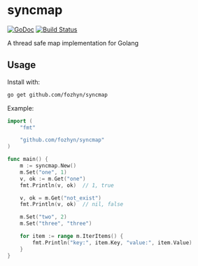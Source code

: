 syncmap
=======

[![GoDoc](https://godoc.org/github.com/DeanThompson/syncmap?status.svg)](https://godoc.org/github.com/DeanThompson/syncmap) [![Build Status](https://travis-ci.org/DeanThompson/syncmap.svg?branch=master)](https://travis-ci.org/DeanThompson/syncmap)

A thread safe map implementation for Golang

## Usage

Install with:

```bash
go get github.com/fozhyn/syncmap
```

Example:

```go
import (
    "fmt"

    "github.com/fozhyn/syncmap"
)

func main() {
    m := syncmap.New()
    m.Set("one", 1)
    v, ok := m.Get("one")
    fmt.Println(v, ok)  // 1, true

    v, ok = m.Get("not_exist")
    fmt.Println(v, ok)  // nil, false

    m.Set("two", 2)
    m.Set("three", "three")

    for item := range m.IterItems() {
        fmt.Println("key:", item.Key, "value:", item.Value)
    }
}
```
